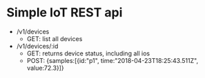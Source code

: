 # Simple IoT REST api

- /v1/devices
  - GET: list all devices
- /v1/devices/:id
  - GET: returns device status, including all ios
  - POST: {samples:[{id:"p1", time:"2018-04-23T18:25:43.511Z", value:72.3}]}
